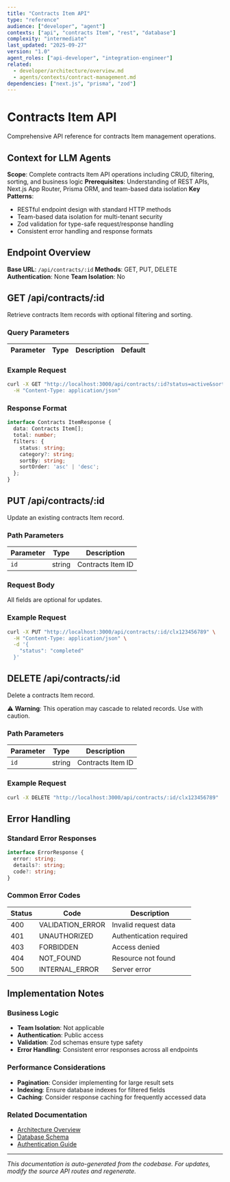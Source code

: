 ```yaml
---
title: "Contracts Item API"
type: "reference"
audience: ["developer", "agent"]
contexts: ["api", "contracts Item", "rest", "database"]
complexity: "intermediate"
last_updated: "2025-09-27"
version: "1.0"
agent_roles: ["api-developer", "integration-engineer"]
related:
  - developer/architecture/overview.md
  - agents/contexts/contract-management.md
dependencies: ["next.js", "prisma", "zod"]
---
```


# Contracts Item API

Comprehensive API reference for contracts Item management operations.

## Context for LLM Agents

**Scope**: Complete contracts Item API operations including CRUD, filtering, sorting, and business logic
**Prerequisites**: Understanding of REST APIs, Next.js App Router, Prisma ORM, and team-based data isolation
**Key Patterns**:
- RESTful endpoint design with standard HTTP methods
- Team-based data isolation for multi-tenant security
- Zod validation for type-safe request/response handling
- Consistent error handling and response formats


## Endpoint Overview

**Base URL**: `/api/contracts/:id`
**Methods**: GET, PUT, DELETE
**Authentication**: None
**Team Isolation**: No


## GET /api/contracts/:id

Retrieve contracts Item records with optional filtering and sorting.

### Query Parameters

| Parameter | Type | Description | Default |
|-----------|------|-------------|---------|


### Example Request

```bash
curl -X GET "http://localhost:3000/api/contracts/:id?status=active&sortBy=createdAt&sortOrder=desc" \
  -H "Content-Type: application/json"
```

### Response Format

```typescript
interface Contracts ItemResponse {
  data: Contracts Item[];
  total: number;
  filters: {
    status: string;
    category?: string;
    sortBy: string;
    sortOrder: 'asc' | 'desc';
  };
}
```





## PUT /api/contracts/:id

Update an existing contracts Item record.

### Path Parameters

| Parameter | Type | Description |
|-----------|------|-------------|
| `id` | string | Contracts Item ID |

### Request Body

All fields are optional for updates.

### Example Request

```bash
curl -X PUT "http://localhost:3000/api/contracts/:id/clx123456789" \
  -H "Content-Type: application/json" \
  -d '{
    "status": "completed"
  }'
```



## DELETE /api/contracts/:id

Delete a contracts Item record.

⚠️ **Warning**: This operation may cascade to related records. Use with caution.

### Path Parameters

| Parameter | Type | Description |
|-----------|------|-------------|
| `id` | string | Contracts Item ID |

### Example Request

```bash
curl -X DELETE "http://localhost:3000/api/contracts/:id/clx123456789"
```


## Error Handling

### Standard Error Responses

```typescript
interface ErrorResponse {
  error: string;
  details?: string;
  code?: string;
}
```

### Common Error Codes

| Status | Code | Description |
|--------|------|-------------|
| 400 | VALIDATION_ERROR | Invalid request data |
| 401 | UNAUTHORIZED | Authentication required |
| 403 | FORBIDDEN | Access denied |
| 404 | NOT_FOUND | Resource not found |
| 500 | INTERNAL_ERROR | Server error |



## Implementation Notes

### Business Logic
- **Team Isolation**: Not applicable
- **Authentication**: Public access
- **Validation**: Zod schemas ensure type safety
- **Error Handling**: Consistent error responses across all endpoints

### Performance Considerations
- **Pagination**: Consider implementing for large result sets
- **Indexing**: Ensure database indexes for filtered fields
- **Caching**: Consider response caching for frequently accessed data

### Related Documentation
- [Architecture Overview](../../developer/architecture/overview.md)
- [Database Schema](../../developer/architecture/database.md)
- [Authentication Guide](../../developer/authentication.md)

---

*This documentation is auto-generated from the codebase. For updates, modify the source API routes and regenerate.*